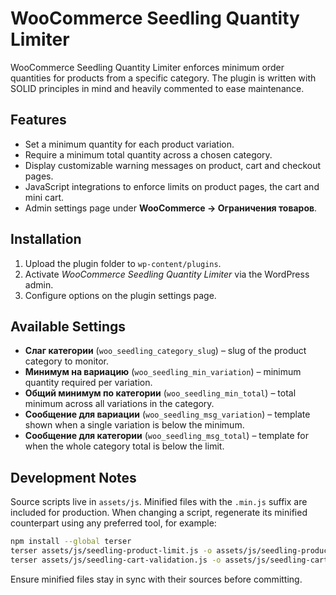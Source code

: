 # WooCommerce Seedling Quantity Limiter

WooCommerce Seedling Quantity Limiter enforces minimum order quantities for products from a specific category. The plugin is written with SOLID principles in mind and heavily commented to ease maintenance.

## Features
- Set a minimum quantity for each product variation.
- Require a minimum total quantity across a chosen category.
- Display customizable warning messages on product, cart and checkout pages.
- JavaScript integrations to enforce limits on product pages, the cart and mini cart.
- Admin settings page under **WooCommerce → Ограничения товаров**.

## Installation
1. Upload the plugin folder to `wp-content/plugins`.
2. Activate *WooCommerce Seedling Quantity Limiter* via the WordPress admin.
3. Configure options on the plugin settings page.

## Available Settings
- **Слаг категории** (`woo_seedling_category_slug`) – slug of the product category to monitor.
- **Минимум на вариацию** (`woo_seedling_min_variation`) – minimum quantity required per variation.
- **Общий минимум по категории** (`woo_seedling_min_total`) – total minimum across all variations in the category.
- **Сообщение для вариации** (`woo_seedling_msg_variation`) – template shown when a single variation is below the minimum.
- **Сообщение для категории** (`woo_seedling_msg_total`) – template for when the whole category total is below the limit.

## Development Notes
Source scripts live in `assets/js`. Minified files with the `.min.js` suffix are included for production. When changing a script, regenerate its minified counterpart using any preferred tool, for example:

```bash
npm install --global terser
terser assets/js/seedling-product-limit.js -o assets/js/seedling-product-limit.min.js -c -m
terser assets/js/seedling-cart-validation.js -o assets/js/seedling-cart-validation.min.js -c -m
```

Ensure minified files stay in sync with their sources before committing.
